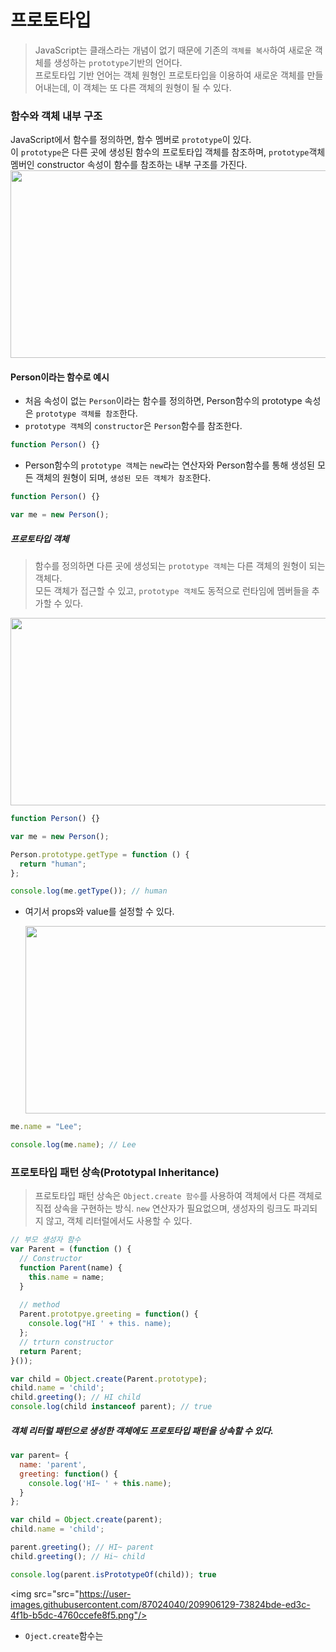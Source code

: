 # 프로토타입

> JavaScript는 클래스라는 개념이 없기 때문에 기존의 `객체를 복사`하여 새로운 객체를 생성하는 `prototype`기반의 언어다.<br/>
> 프로토타입 기반 언어는 객체 원형인 프로토타입을 이용하여 새로운 객체를 만들어내는데, 이 객체는 또 다른 객체의 원형이 될 수 있다.

### 함수와 객체 내부 구조

JavaScript에서 함수를 정의하면, 함수 멤버로 `prototype`이 있다. <br/>
이 `prototype`은 다른 곳에 생성된 함수의 프로토타입 객체를 참조하며, `prototype`객체 멤버인 constructor 속성이 함수를 참조하는 내부 구조를 가진다.
<img src="https://user-images.githubusercontent.com/87024040/209089085-60dc329b-3be1-49a1-b3d7-b66a3c052492.png" width="600" height="300">

#### Person이라는 함수로 예시

- 처음 속성이 없는 `Person`이라는 함수를 정의하면, Person함수의 prototype 속성은 `prototype 객체를 참조`한다. <br/>
- `prototype 객체`의 `constructor`은 `Person`함수를 참조한다.

```jsx
function Person() {}
```

- Person함수의 `prototype 객체`는 `new`라는 연산자와 Person함수를 통해 생성된 모든 객체의 원형이 되며, `생성된 모든 객체가 참조`한다.

```jsx
function Person() {}

var me = new Person();
```

##### 프로토타입 객체

> 함수를 정의하면 다른 곳에 생성되는 `prototype 객체`는 다른 객체의 원형이 되는 객체다. <br/>
> 모든 객체가 접근할 수 있고, `prototype 객체`도 동적으로 런타임에 멤버들을 추가할 수 있다.

<img src="https://user-images.githubusercontent.com/87024040/209093503-1ff80999-8ed4-4ffd-afce-e9b3d172fd9e.png" width="600" height="300">

```jsx
function Person() {}

var me = new Person();

Person.prototype.getType = function () {
  return "human";
};

console.log(me.getType()); // human
```

- 여기서 props와 value를 설정할 수 있다.

  <img src="https://user-images.githubusercontent.com/87024040/209090397-3fedfc54-d8f8-47e5-8493-8840eaa1f860.png" width="600" height="300">

```jsx
me.name = "Lee";

console.log(me.name); // Lee
```

### 프로토타입 패턴 상속(Prototypal Inheritance)
> 프로토타입 패턴 상속은 `Object.create 함수`를 사용하여 객체에서 다른 객체로 직접 상속을 구현하는 방식.
> `new` 연산자가 필요없으며, 생성자의 링크도 파괴되지 않고, 객체 리터럴에서도 사용할 수 있다.

```jsx
// 부모 생성자 함수
var Parent = (function () {
  // Constructor
  function Parent(name) {
    this.name = name;
  }
  
  // method
  Parent.prototpye.greeting = function() {
    console.log("HI ' + this. name);
  };
  // trturn constructor
  return Parent;
}());

var child = Object.create(Parent.prototype);
child.name = 'child';
child.greeting(); // HI child
console.log(child instanceof parent); // true
```

##### 객체 리터럴 패턴으로 생성한 객체에도 프로토타입 패턴을 상속할 수 있다.
```jsx
var parent= {
  name: 'parent',
  greeting: function() {
    console.log('HI~ ' + this.name);
  }
};

var child = Object.create(parent);
child.name = 'child';

parent.greeting(); // HI~ parent
child.greeting(); // Hi~ child

console.log(parent.isPrototypeOf(child)); true
```
<img src="src="https://user-images.githubusercontent.com/87024040/209906129-73824bde-ed3c-4f1b-b5dc-4760ccefe8f5.png"/>

- `Oject.create`함수는
